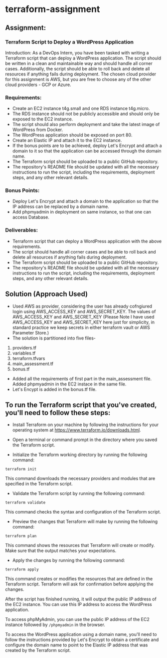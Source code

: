 # terraform-assignment

## Assignment:
### Terraform Script to Deploy a WordPress Application

Introduction:
As a DevOps Intern, you have been tasked with writing a Terraform script that can deploy a WordPress application.
The script should be written in a clean and maintainable way and should handle all corner cases. Additionally, the script should be able to roll back and delete all resources if anything fails during deployment.
The chosen cloud provider for this assignment is AWS, but you are free to choose any of the other cloud providers - GCP or Azure.

### Requirements:

- Create an EC2 instance t4g.small and one RDS instance t4g.micro.
- The RDS instance should not be publicly accessible and should only be exposed to the EC2 instance.
- The script should also perform deployment and take the latest image of WordPress from Docker.
- The WordPress application should be exposed on port 80.
- Create an Elastic IP and attach it to the EC2 instance.
- If the bonus points are to be achieved, deploy Let's Encrypt and attach a domain to it so that the application can be accessed through the domain name.
- The Terraform script should be uploaded to a public GitHub repository.
- The repository's README file should be updated with all the necessary instructions to run the script, including the requirements, deployment steps, and any other relevant details.

### Bonus Points:
- Deploy Let's Encrypt and attach a domain to the application so that the IP address can be replaced by a domain name.
- Add phpmyadmin in deployment on same instance, so that one can access Database.

### Deliverables:

- Terraform script that can deploy a WordPress application with the above requirements.
- The script should handle all corner cases and be able to roll back and delete all resources if anything fails during deployment.
- The Terraform script should be uploaded to a public GitHub repository.
- The repository's README file should be updated with all the necessary instructions to run the script, including the requirements, deployment steps, and any other relevant details.


## Solution (Approach Used)
- Used AWS as provider, considering the user has already cofngiured login using AWS_ACCESS_KEY and AWS_SECRET_KEY. The values of AWS_ACCESS_KEY and AWS_SECRET_KEY
(Please Note I have used AWS_ACCESS_KEY and AWS_SECRET_KEY here just for simplicity, in standard practice we keep secrets in either terraform vault or AWS Parameter Store.)
- The solution is partitioned into five files-
 1. providers.tf
 2. variables.tf
 3. terraform.tfvars
 4. main_assessment.tf
 5. bonus.tf
 
- Added all the requirements of first part in the main_assessment file. Added phpmyadmin in the EC2 instace in the same file.
- Let's Encypt is added in the bonus.tf file.


## To run the Terraform script that you've created, you'll need to follow these steps:

- Install Terraform on your machine by following the instructions for your operating system at https://www.terraform.io/downloads.html.

- Open a terminal or command prompt in the directory where you saved the Terraform script.

- Initialize the Terraform working directory by running the following command:
```
terraform init
```
This command downloads the necessary providers and modules that are specified in the Terraform script.

- Validate the Terraform script by running the following command:

```
terraform validate
```
This command checks the syntax and configuration of the Terraform script.

- Preview the changes that Terraform will make by running the following command:

```
terraform plan
```
This command shows the resources that Terraform will create or modify. Make sure that the output matches your expectations.

- Apply the changes by running the following command:

```
terraform apply
```
This command creates or modifies the resources that are defined in the Terraform script. Terraform will ask for confirmation before applying the changes.

After the script has finished running, it will output the public IP address of the EC2 instance. You can use this IP address to access the WordPress application.

To access phpMyAdmin, you can use the public IP address of the EC2 instance followed by ``` /phpmyadmin ``` in the browser.

To access the WordPress application using a domain name, you'll need to follow the instructions provided by Let's Encrypt to obtain a certificate and configure the domain name to point to the Elastic IP address that was created by the Terraform script.




